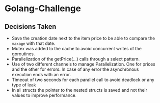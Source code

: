 # Golang-Challenge

## Decisions Taken
* Save the creation date next to the item price to be able to compare the `maxage` with that date.
* Mutex was added to the cache to avoid concurrent writes of the goroutines.
* Parallelization of the getPrice(...) calls through a select pattern.
* Use of two different channels to manage Parallelization. One for prices and the other for errors. In case of any error the asynchronous execution ends with an error.
* Timeout of two seconds for each parallel call to avoid deadlock or any type of leak
* In all structs the pointer to the nested structs is saved and not their values to improve performance.
